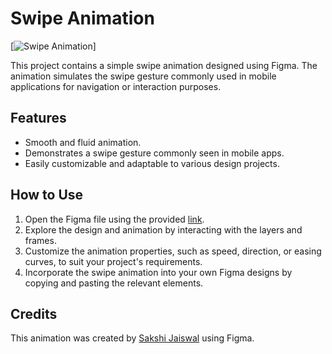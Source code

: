 # Swipe Animation

[![Swipe Animation](https://www.figma.com/community/file/1279536052899216888/swipe-animation)]

This project contains a simple swipe animation designed using Figma. The animation simulates the swipe gesture commonly used in mobile applications for navigation or interaction purposes.

## Features

- Smooth and fluid animation.
- Demonstrates a swipe gesture commonly seen in mobile apps.
- Easily customizable and adaptable to various design projects.

## How to Use

1. Open the Figma file using the provided [link](https://www.figma.com/community/file/1279536052899216888/swipe-animation).
2. Explore the design and animation by interacting with the layers and frames.
3. Customize the animation properties, such as speed, direction, or easing curves, to suit your project's requirements.
4. Incorporate the swipe animation into your own Figma designs by copying and pasting the relevant elements.

## Credits

This animation was created by [Sakshi Jaiswal](https://www.figma.com/@jais0603) using Figma.
